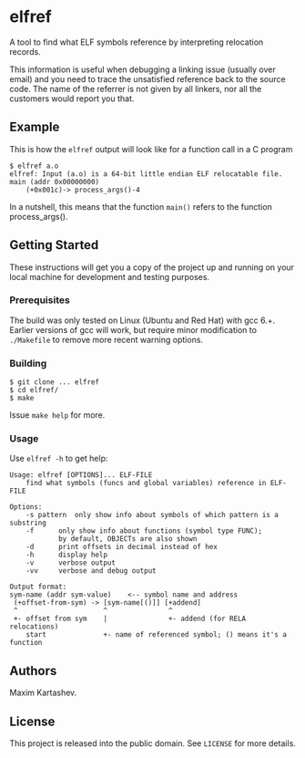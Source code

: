 # elfref
A tool to find what ELF symbols reference by interpreting relocation records.

This information is useful when debugging a linking issue (usually over email)
and you need to trace the unsatisfied reference back to the source code. The
name of the referrer is not given by all linkers, nor all the customers would
report you that.

## Example
This is how the `elfref` output will look like for a function call in
a C program
```
$ elfref a.o 
elfref: Input (a.o) is a 64-bit little endian ELF relocatable file.
main (addr 0x00000000)
	(+0x001c)-> process_args()-4
```
In a nutshell, this means that the function `main()` refers to 
the function process_args().

## Getting Started
These instructions will get you a copy of the project up and running on your
local machine for development and testing purposes.

### Prerequisites
The build was only tested on Linux (Ubuntu and Red Hat) with gcc 6.+.
Earlier versions of gcc will work, but require minor modification
to `./Makefile` to remove more recent warning options.

### Building
```
$ git clone ... elfref
$ cd elfref/
$ make
```

Issue `make help` for more.

### Usage

Use `elfref -h` to get help:
```
Usage: elfref [OPTIONS]... ELF-FILE
	find what symbols (funcs and global variables) reference in ELF-FILE

Options:
    -s pattern	only show info about symbols of which pattern is a substring
    -f		only show info about functions (symbol type FUNC);
    		by default, OBJECTs are also shown
    -d		print offsets in decimal instead of hex
    -h		display help
    -v		verbose output
    -vv		verbose and debug output

Output format:
sym-name (addr sym-value)    <-- symbol name and address
 (+offset-from-sym) -> [sym-name[()]] [+addend]
 ^                     ^               ^       
 +- offset from sym    |               +- addend (for RELA relocations)
    start              +- name of referenced symbol; () means it's a function
```

## Authors
Maxim Kartashev.

## License
This project is released into the public domain. 
See `LICENSE` for more details.

